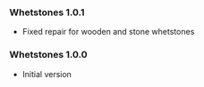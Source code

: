 ### Whetstones 1.0.1
- Fixed repair for wooden and stone whetstones

### Whetstones 1.0.0
- Initial version
